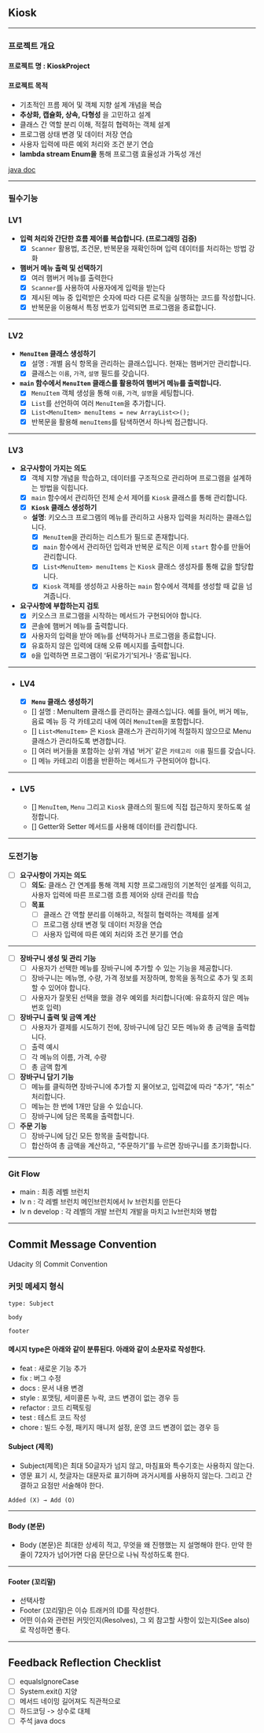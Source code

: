 ﻿## Kiosk
___
### 프로젝트 개요
#### 프로젝트 명 : KioskProject
#### 프로젝트 목적
- 기초적인 프름 제어 및 객체 지향 설계 개념을 복습
- **추상화, 캡슐화, 상속, 다형성** 을 고민하고 설계
- 클래스 간 역할 분리 이해, 적절히 협력하는 객체 설계
- 프로그램 상태 변경 및 데이터 저장 연습
- 사용자 입력에 따른 예외 처리와 조건 분기 연습
- **lambda stream Enum을** 통해 프로그램 효율성과 가독성 개선

[java doc](docs/org/example/Main.html)
___
### 필수기능
### LV1
- **입력 처리와 간단한 흐름 제어를 복습합니다. (프로그래밍 검증)**
    - [X] `Scanner` 활용법, 조건문, 반복문을 재확인하며 입력 데이터를 처리하는 방법 강화
- **햄버거 메뉴 출력 및 선택하기**
    - [X] 여러 햄버거 메뉴를 출력한다
    - [X] `Scanner`를 사용하여 사용자에게 입력을 받는다
    - [X] 제시된 메뉴 중 입력받은 숫자에 따라 다른 로직을 실행하는 코드를 작성합니다.
    - [X] 반복문을 이용해서 특정 번호가 입력되면 프로그램을 종료합니다.
___
### LV2
- **`MenuItem` 클래스 생성하기**
    - [X] 설명 : 개별 음식 항목을 관리하는 클래스입니다. 현재는 햄버거만 관리합니다.
    - [X] 클래스는 `이름`, `가격`, `설명` 필드를 갖습니다.
- **`main` 함수에서 `MenuItem` 클래스를 활용하여 햄버거 메뉴를 출력합니다.**
    - [X] `MenuItem` 객체 생성을 통해 `이름`, `가격`, `설명`을 세팅합니다.
    - [X] `List`를 선언하여 여러 `MenuItem`을 추가합니다.
    - [X] `List<MenuItem> menuItems = new ArrayList<>();`
    - [X] 반복문을 활용해 `menuItems`를 탐색하면서 하나씩 접근합니다.
___      
### LV3
- **요구사항이 가지는 의도**
    - [X]  객체 지향 개념을 학습하고, 데이터를 구조적으로 관리하며 프로그램을 설계하는 방법을 익힙니다.
    - [X]  `main` 함수에서 관리하던 전체 순서 제어를 `Kiosk` 클래스를 통해 관리합니다.
    - [X]  **`Kiosk` 클래스 생성하기**
    - **설명**: 키오스크 프로그램의 메뉴를 관리하고 사용자 입력을 처리하는 클래스입니다.
        - [X]  `MenuItem`을 관리하는 리스트가 필드로 존재합니다.
        - [X]  `main` 함수에서 관리하던 입력과 반복문 로직은 이제 `start` 함수를 만들어 관리합니다.
        - [X]  `List<MenuItem> menuItems` 는 `Kiosk` 클래스 생성자를 통해 값을 할당합니다.
        - [X]  `Kiosk` 객체를 생성하고 사용하는 `main` 함수에서 객체를 생성할 때 값을 넘겨줍니다.
- **요구사항에 부합하는지 검토**
    - [X]  키오스크 프로그램을 시작하는 메서드가 구현되어야 합니다.
    - [X]  콘솔에 햄버거 메뉴를 출력합니다.
    - [X]  사용자의 입력을 받아 메뉴를 선택하거나 프로그램을 종료합니다.
    - [X]  유효하지 않은 입력에 대해 오류 메시지를 출력합니다.
    - [X]  `0`을 입력하면 프로그램이 ‘뒤로가기’되거나 ‘종료’됩니다.
___
- ### LV4
    - [X]  **`Menu` 클래스 생성하기**
    - []  설명 : MenuItem 클래스를 관리하는 클래스입니다.
      예를 들어, 버거 메뉴, 음료 메뉴 등 각 카테고리 내에 여러 `MenuItem`을 포함합니다.
    - []  `List<MenuItem>` 은 `Kiosk` 클래스가 관리하기에 적절하지 않으므로 Menu 클래스가 관리하도록 변경합니다.
    - []  여러 버거들을 포함하는 상위 개념 ‘버거’ 같은 `카테고리 이름` 필드를 갖습니다.
    - []  메뉴 카테고리 이름을 반환하는 메서드가 구현되어야 합니다.
___
- ### LV5
    - []  `MenuItem`, `Menu` 그리고 `Kiosk` 클래스의 필드에 직접 접근하지 못하도록 설정합니다.
    - []  Getter와 Setter 메서드를 사용해 데이터를 관리합니다.
___
### 도전기능
- [ ]  **요구사항이 가지는 의도**
    - [ ]  **의도**: 클래스 간 연계를 통해 객체 지향 프로그래밍의 기본적인 설계를 익히고, 사용자 입력에 따른 프로그램 흐름 제어와 상태 관리를 학습
    - [ ]  **목표**
        - [ ]  클래스 간 역할 분리를 이해하고, 적절히 협력하는 객체를 설계
        - [ ]  프로그램 상태 변경 및 데이터 저장을 연습
        - [ ]  사용자 입력에 따른 예외 처리와 조건 분기를 연습
---
- [ ]  **장바구니 생성 및 관리 기능**
    - [ ]  사용자가 선택한 메뉴를 장바구니에 추가할 수 있는 기능을 제공합니다.
    - [ ]  장바구니는 메뉴명, 수량, 가격 정보를 저장하며, 항목을 동적으로 추가 및 조회할 수 있어야 합니다.
    - [ ]  사용자가 잘못된 선택을 했을 경우 예외를 처리합니다(예: 유효하지 않은 메뉴 번호 입력)

- [ ]  **장바구니 출력 및 금액 계산**
    - [ ]  사용자가 결제를 시도하기 전에, 장바구니에 담긴 모든 메뉴와 총 금액을 출력합니다.
    - [ ]  출력 예시
    - [ ]  각 메뉴의 이름, 가격, 수량
    - [ ]  총 금액 합계
- [ ]  **장바구니 담기 기능**
    - [ ]  메뉴를 클릭하면 장바구니에 추가할 지 물어보고, 입력값에 따라 “추가”, “취소” 처리합니다.
    - [ ]  메뉴는 한 번에 1개만 담을 수 있습니다.
    - [ ]  장바구니에 담은 목록을 출력합니다.
- [ ]  **주문 기능**
    - [ ]  장바구니에 담긴 모든 항목을 출력합니다.
    - [ ]  합산하여 총 금액을 계산하고, “주문하기”를 누르면 장바구니를 초기화합니다.
___
### Git Flow

- main : 최종 레벨 브런치
- lv n : 각 레벨 브런치 메인브런치에서 lv 브런치를 만든다
- lv n develop : 각 레벨의 개발 브런치 개발을 마치고 lv브런치와 병합
___
## Commit Message Convention
Udacity 의 Commit Convention

### 커밋 메세지 형식
```
type: Subject

body

footer
```
#### 메시지 type은 아래와 같이 분류된다. 아래와 같이 소문자로 작성한다.
- feat : 새로운 기능 추가
- fix : 버그 수정
- docs : 문서 내용 변경
- style : 포맷팅, 세미콜론 누락, 코드 변경이 없는 경우 등
- refactor : 코드 리팩토링
- test : 테스트 코드 작성
- chore : 빌드 수정, 패키지 매니저 설정, 운영 코드 변경이 없는 경우 등

#### Subject (제목)
- Subject(제목)은 최대 50글자가 넘지 않고, 마침표와 특수기호는 사용하지 않는다.
- 영문 표기 시, 첫글자는 대문자로 표기하며 과거시제를 사용하지 않는다. 그리고 간결하고 요점만 서술해야 한다.
```
Added (X) → Add (O)
```
___
#### Body (본문)
- Body (본문)은 최대한 상세히 적고, 무엇을 왜 진행했는 지 설명해야 한다. 만약 한 줄이 72자가 넘어가면 다음 문단으로 나눠 작성하도록 한다.
___
#### Footer (꼬리말)
- 선택사항
- Footer (꼬리말)은 이슈 트래커의 ID를 작성한다.
- 어떤 이슈와 관련된 커밋인지(Resolves), 그 외 참고할 사항이 있는지(See also)로 작성하면 좋다.
___

## Feedback Reflection Checklist
- [ ] equalsIgnoreCase 
- [ ] System.exit() 지양
- [ ] 메서드 네이밍 길어져도 직관적으로
- [ ] 하드코딩 -> 상수로 대체
- [ ] 주석 java docs